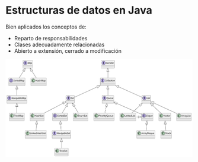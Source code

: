 # Estructuras de datos en Java

Bien aplicados los conceptos de:

- Reparto de responsabilidades
- Clases adecuadamente relacionadas
- Abierto a extensión, cerrado a modificación

![](/images/modelosUML/modelosUML/estructuras.svg)
